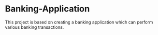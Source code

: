# Banking-Application
This project is based on creating a banking application which can perform various banking transactions.
